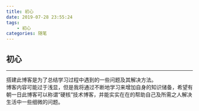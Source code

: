 ```yaml
---
title: 初心
date: 2019-07-28 23:55:24
tags:
    - 初心
categories: 随笔
---
```

## 初心
<hr>
搭建此博客是为了总结学习过程中遇到的一些问题及其解决方法。<br/>
博客内容可能过于浅显，但是我将通过不断地学习来增加自身的知识储备，希望有朝一日此博客可以称谓“硬核”技术博客，并能实实在在的帮助自己及所需之人解决生活中一些细微的问题。
